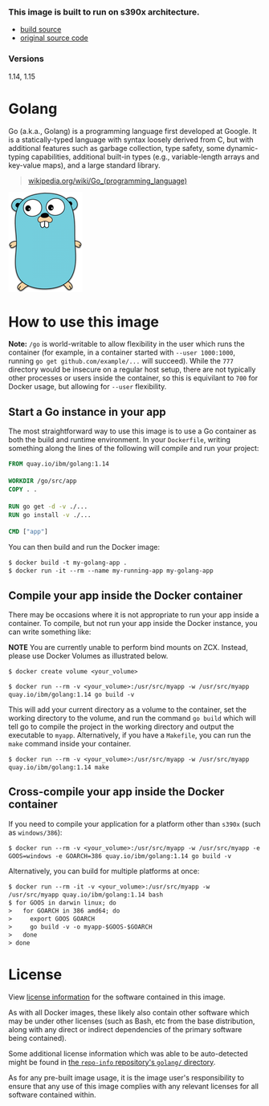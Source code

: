 ### This image is built to run on s390x architecture.
-    [build source](https://github.com/korpx-z/golang-s390x) 
-    [original source code](https://github.com/docker-library/golang)

### Versions
1.14, 1.15

# Golang

Go (a.k.a., Golang) is a programming language first developed at Google. It is a statically-typed language with syntax loosely derived from C, but with additional features such as garbage collection, type safety, some dynamic-typing capabilities, additional built-in types (e.g., variable-length arrays and key-value maps), and a large standard library.

> [wikipedia.org/wiki/Go_(programming_language)](http://en.wikipedia.org/wiki/Go_%28programming_language%29)

![logo](https://raw.githubusercontent.com/docker-library/docs/01c12653951b2fe592c1f93a13b4e289ada0e3a1/golang/logo.png)

# How to use this image

**Note:** `/go` is world-writable to allow flexibility in the user which runs the container (for example, in a container started with `--user 1000:1000`, running `go get github.com/example/...` will succeed). While the `777` directory would be insecure on a regular host setup, there are not typically other processes or users inside the container, so this is equivilant to `700` for Docker usage, but allowing for `--user` flexibility.

## Start a Go instance in your app

The most straightforward way to use this image is to use a Go container as both the build and runtime environment. In your `Dockerfile`, writing something along the lines of the following will compile and run your project:

```dockerfile
FROM quay.io/ibm/golang:1.14

WORKDIR /go/src/app
COPY . .

RUN go get -d -v ./...
RUN go install -v ./...

CMD ["app"]
```

You can then build and run the Docker image:

```console
$ docker build -t my-golang-app .
$ docker run -it --rm --name my-running-app my-golang-app
```

## Compile your app inside the Docker container

There may be occasions where it is not appropriate to run your app inside a container. To compile, but not run your app inside the Docker instance, you can write something like:

**NOTE**
You are currently unable to perform bind mounts on ZCX. Instead, please use Docker Volumes as illustrated below.

```console
$ docker create volume <your_volume>
```
```console
$ docker run --rm -v <your_volume>:/usr/src/myapp -w /usr/src/myapp quay.io/ibm/golang:1.14 go build -v
```

This will add your current directory as a volume to the container, set the working directory to the volume, and run the command `go build` which will tell go to compile the project in the working directory and output the executable to `myapp`. Alternatively, if you have a `Makefile`, you can run the `make` command inside your container.

```console
$ docker run --rm -v <your_volume>:/usr/src/myapp -w /usr/src/myapp quay.io/ibm/golang:1.14 make
```

## Cross-compile your app inside the Docker container

If you need to compile your application for a platform other than `s390x` (such as `windows/386`):

```console
$ docker run --rm -v <your_volume>:/usr/src/myapp -w /usr/src/myapp -e GOOS=windows -e GOARCH=386 quay.io/ibm/golang:1.14 go build -v
```

Alternatively, you can build for multiple platforms at once:

```console
$ docker run --rm -it -v <your_volume>:/usr/src/myapp -w /usr/src/myapp quay.io/ibm/golang:1.14 bash
$ for GOOS in darwin linux; do
>   for GOARCH in 386 amd64; do
>     export GOOS GOARCH
>     go build -v -o myapp-$GOOS-$GOARCH
>   done
> done
```

# License

View [license information](http://golang.org/LICENSE) for the software contained in this image.

As with all Docker images, these likely also contain other software which may be under other licenses (such as Bash, etc from the base distribution, along with any direct or indirect dependencies of the primary software being contained).

Some additional license information which was able to be auto-detected might be found in [the `repo-info` repository's `golang/` directory](https://github.com/docker-library/repo-info/tree/master/repos/golang).

As for any pre-built image usage, it is the image user's responsibility to ensure that any use of this image complies with any relevant licenses for all software contained within.
